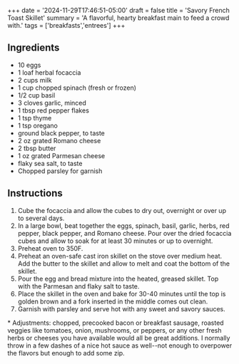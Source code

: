 +++
date = '2024-11-29T17:46:51-05:00'
draft = false
title = 'Savory French Toast Skillet'
summary = 'A flavorful, hearty breakfast main to feed a crowd with.'
tags = ['breakfasts','entrees']
+++

## Ingredients

- 10 eggs
- 1 loaf herbal focaccia
- 2 cups milk
- 1 cup chopped spinach (fresh or frozen)
- 1/2 cup basil
- 3 cloves garlic, minced
- 1 tbsp red pepper flakes
- 1 tsp thyme
- 1 tsp oregano
- ground black pepper,  to taste 
- 2 oz grated Romano cheese
- 2 tbsp butter
- 1 oz grated Parmesan cheese
- flaky sea salt, to taste
- Chopped parsley for garnish

## Instructions

1. Cube the focaccia and allow the cubes to dry out, overnight or over up to several days.
2. In a large bowl, beat together the eggs, spinach, basil, garlic, herbs, red pepper, black pepper, and Romano cheese. Pour over the dried focaccia cubes and allow to soak for at least 30 minutes or up to overnight.
3. Preheat oven to 350F.
4. Preheat an oven-safe cast iron skillet on the stove over medium heat. Add the butter to the skillet and allow to melt and coat the bottom of the skillet.
5. Pour the egg and bread mixture into the heated, greased skillet. Top with the Parmesan and flaky salt to taste.
6. Place the skillet in the oven and bake for 30-40 minutes until the top is golden brown and a fork inserted in the middle comes out clean.
7. Garnish with parsley and serve hot with any sweet and savory sauces.

\* Adjustments: chopped, precooked bacon or breakfast sausage, roasted veggies like tomatoes, onion, mushrooms,  or peppers, or any other fresh herbs or cheeses you have available would all be great additions. I normally throw in a few dashes of a nice hot sauce as well--not enough to overpower the flavors but enough to add some zip.
